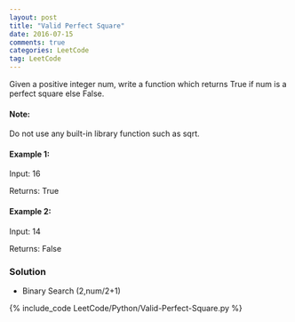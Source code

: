 ```yaml
---
layout: post
title: "Valid Perfect Square"
date: 2016-07-15
comments: true
categories: LeetCode
tag: LeetCode
---
```




Given a positive integer num, write a function which returns True if num is a perfect square else False.

#### Note: 
Do not use any built-in library function such as sqrt.

#### Example 1:

Input: 16

Returns: True

#### Example 2:

Input: 14

Returns: False

<!--more-->
### Solution

* Binary Search (2,num/2+1)

{% include_code LeetCode/Python/Valid-Perfect-Square.py %}
